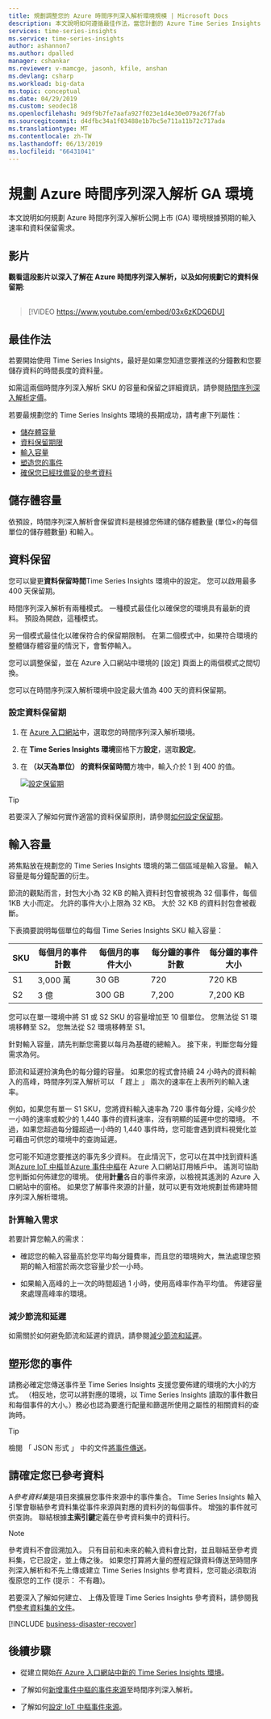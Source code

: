 ```yaml
---
title: 規劃調整您的 Azure 時間序列深入解析環境規模 | Microsoft Docs
description: 本文說明如何遵循最佳作法，當您計劃的 Azure Time Series Insights 環境。 涵蓋的領域包括儲存體容量、 資料保留、 輸入容量、 監視和商務持續性和災害復原 (BCDR)。
services: time-series-insights
ms.service: time-series-insights
author: ashannon7
ms.author: dpalled
manager: cshankar
ms.reviewer: v-mamcge, jasonh, kfile, anshan
ms.devlang: csharp
ms.workload: big-data
ms.topic: conceptual
ms.date: 04/29/2019
ms.custom: seodec18
ms.openlocfilehash: 9d9f9b7fe7aafa927f023e1d4e30e079a26f7fab
ms.sourcegitcommit: d4dfbc34a1f03488e1b7bc5e711a11b72c717ada
ms.translationtype: MT
ms.contentlocale: zh-TW
ms.lasthandoff: 06/13/2019
ms.locfileid: "66431041"
---
```

# <a name="plan-your-azure-time-series-insights-ga-environment"></a>規劃 Azure 時間序列深入解析 GA 環境

本文說明如何規劃 Azure 時間序列深入解析公開上市 (GA) 環境根據預期的輸入速率和資料保留需求。

## <a name="video"></a>影片

**觀看這段影片以深入了解在 Azure 時間序列深入解析，以及如何規劃它的資料保留期**:<br /><br />

> [!VIDEO https://www.youtube.com/embed/03x6zKDQ6DU]

## <a name="best-practices"></a>最佳作法

若要開始使用 Time Series Insights，最好是如果您知道您要推送的分鐘數和您要儲存資料的時間長度的資料量。  

如需這兩個時間序列深入解析 SKU 的容量和保留之詳細資訊，請參閱[時間序列深入解析定價](https://azure.microsoft.com/pricing/details/time-series-insights/)。

若要最規劃您的 Time Series Insights 環境的長期成功，請考慮下列屬性：

- <a href="#storage-capacity">儲存體容量</a>
- <a href="#data-retention">資料保留期限</a>
- <a href="#ingress-capacity">輸入容量</a>
- <a href="#shape-your-events">塑造您的事件</a>
- <a href="#ensure-that-you-have-reference-data">確保您已經找備妥的參考資料</a>

## <a name="storage-capacity"></a>儲存體容量

依預設，時間序列深入解析會保留資料是根據您佈建的儲存體數量 (單位&#215;的每個單位的儲存體數量) 和輸入。

## <a name="data-retention"></a>資料保留

您可以變更**資料保留時間**Time Series Insights 環境中的設定。 您可以啟用最多 400 天保留期。 

時間序列深入解析有兩種模式。 一種模式最佳化以確保您的環境具有最新的資料。 預設為開啟，這種模式。 

另一個模式最佳化以確保符合的保留期限制。 在第二個模式中，如果符合環境的整體儲存體容量的情況下，會暫停輸入。 

您可以調整保留，並在 Azure 入口網站中環境的 [設定] 頁面上的兩個模式之間切換。

您可以在時間序列深入解析環境中設定最大值為 400 天的資料保留期。

### <a name="configure-data-retention"></a>設定資料保留期

1. 在 [Azure 入口網站](https://portal.azure.com)中，選取您的時間序列深入解析環境。

1. 在  **Time Series Insights 環境**窗格下方**設定**，選取**設定**。

1. 在  **（以天為單位） 的資料保留時間**方塊中，輸入介於 1 到 400 的值。

   [![設定保留期](media/environment-mitigate-latency/configure-retention.png)](media/environment-mitigate-latency/configure-retention.png#lightbox)

> [!TIP]
> 若要深入了解如何實作適當的資料保留原則，請參閱[如何設定保留期](./time-series-insights-how-to-configure-retention.md)。

## <a name="ingress-capacity"></a>輸入容量

將焦點放在規劃您的 Time Series Insights 環境的第二個區域是輸入容量。 輸入容量是每分鐘配置的衍生。

節流的觀點而言，封包大小為 32 KB 的輸入資料封包會被視為 32 個事件，每個 1KB 大小而定。 允許的事件大小上限為 32 KB。 大於 32 KB 的資料封包會被截斷。

下表摘要說明每個單位的每個 Time Series Insights SKU 輸入容量：

|SKU  |每個月的事件計數  |每個月的事件大小  |每分鐘的事件計數  |每分鐘的事件大小  |
|---------|---------|---------|---------|---------|
|S1     |   3,000 萬     |  30 GB     |  720    |  720 KB   |
|S2     |   3 億    |   300 GB   | 7,200   | 7,200 KB  |

您可以在單一環境中將 S1 或 S2 SKU 的容量增加至 10 個單位。 您無法從 S1 環境移轉至 S2。 您無法從 S2 環境移轉至 S1。

針對輸入容量，請先判斷您需要以每月為基礎的總輸入。 接下來，判斷您每分鐘需求為何。 

節流和延遲扮演角色的每分鐘的容量。 如果您的程式會持續 24 小時內的資料輸入的高峰，時間序列深入解析可以 「 趕上 」 兩次的速率在上表所列的輸入速率。

例如，如果您有單一 S1 SKU，您將資料輸入速率為 720 事件每分鐘，尖峰少於一小時的速率或較少的 1,440 事件的資料速率，沒有明顯的延遲中您的環境。 不過，如果您超過每分鐘超過一小時的 1,440 事件時，您可能會遇到資料視覺化並可藉由可供您的環境中的查詢延遲。

您可能不知道您要推送的事先多少資料。 在此情況下，您可以在其中找到資料遙測[Azure IoT 中樞](https://docs.microsoft.com/azure/iot-hub/iot-hub-metrics)並[Azure 事件中樞](https://blogs.msdn.microsoft.com/cloud_solution_architect/2016/05/25/using-the-azure-rest-apis-to-retrieve-event-hub-metrics/)在 Azure 入口網站訂用帳戶中。 遙測可協助您判斷如何佈建您的環境。 使用**計量**各自的事件來源，以檢視其遙測的 Azure 入口網站中的窗格。 如果您了解事件來源的計量，就可以更有效地規劃並佈建時間序列深入解析環境。

### <a name="calculate-ingress-requirements"></a>計算輸入需求

若要計算您輸入的需求：

- 確認您的輸入容量高於您平均每分鐘費率，而且您的環境夠大，無法處理您預期的輸入相當於兩次您容量少於一小時。

- 如果輸入高峰的上一次的時間超過 1 小時，使用高峰率作為平均值。 佈建容量來處理高峰率的環境。

### <a name="mitigate-throttling-and-latency"></a>減少節流和延遲

如需關於如何避免節流和延遲的資訊，請參閱[減少節流和延遲](time-series-insights-environment-mitigate-latency.md)。

## <a name="shape-your-events"></a>塑形您的事件

請務必確定您傳送事件至 Time Series Insights 支援您要佈建的環境的大小的方式。 （相反地，您可以將對應的環境，以 Time Series Insights 讀取的事件數目和每個事件的大小。）務必也認為要進行配量和篩選所使用之屬性的相關資料的查詢時。

> [!TIP]
> 檢閱 「 JSON 形式 」 中的文件[將事件傳送](https://docs.microsoft.com/azure/time-series-insights/time-series-insights-send-events)。

## <a name="ensure-that-you-have-reference-data"></a>請確定您已參考資料

A*參考資料集*是項目來擴展您事件來源中的事件集合。 Time Series Insights 輸入引擎會聯結參考資料集從事件來源與對應的資料列的每個事件。 增強的事件就可供查詢。 聯結根據**主索引鍵**定義在參考資料集中的資料行。

> [!NOTE]
> 參考資料不會回溯加入。 只有目前和未來的輸入資料會比對，並且聯結至參考資料集，它已設定，並上傳之後。 如果您打算將大量的歷程記錄資料傳送至時間序列深入解析和不先上傳或建立 Time Series Insights 參考資料，您可能必須取消復原您的工作 (提示： 不有趣)。  

若要深入了解如何建立、 上傳及管理 Time Series Insights 參考資料，請參閱我們[參考資料集的文件](https://docs.microsoft.com/azure/time-series-insights/time-series-insights-add-reference-data-set)。

[!INCLUDE [business-disaster-recover](../../includes/time-series-insights-business-recovery.md)]

## <a name="next-steps"></a>後續步驟

- 從建立開始[在 Azure 入口網站中新的 Time Series Insights 環境](time-series-insights-get-started.md)。

- 了解如何[新增事件中樞的事件來源](time-series-insights-how-to-add-an-event-source-eventhub.md)至時間序列深入解析。

- 了解如何[設定 IoT 中樞事件來源](time-series-insights-how-to-add-an-event-source-iothub.md)。
